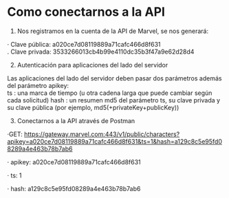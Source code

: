 # Como conectarnos a la API

1. Nos registramos en la cuenta de la API de Marvel, se nos generará:

· Clave pública: a020ce7d08119889a71cafc466d8f631
<br>
. Clave privada: 3533266013cb4b99e4110dc35b3f47a9e62d28d4


2. Autenticación para aplicaciones del lado del servidor

Las aplicaciones del lado del servidor deben pasar dos parámetros además del parámetro apikey:
 <br>
ts : una marca de tiempo (u otra cadena larga que puede cambiar según cada solicitud)
hash : un resumen md5 del parámetro ts, su clave privada y su clave pública (por ejemplo, md5(+privateKey+publicKey))

3. Conectarnos a la API através de Postman

·GET: https://gateway.marvel.com:443/v1/public/characters?apikey=a020ce7d08119889a71cafc466d8f631&ts=1&hash=a129c8c5e95fd08289a4e463b78b7ab6

· apikey: a020ce7d08119889a71cafc466d8f631

· ts: 1

· hash: a129c8c5e95fd08289a4e463b78b7ab6
